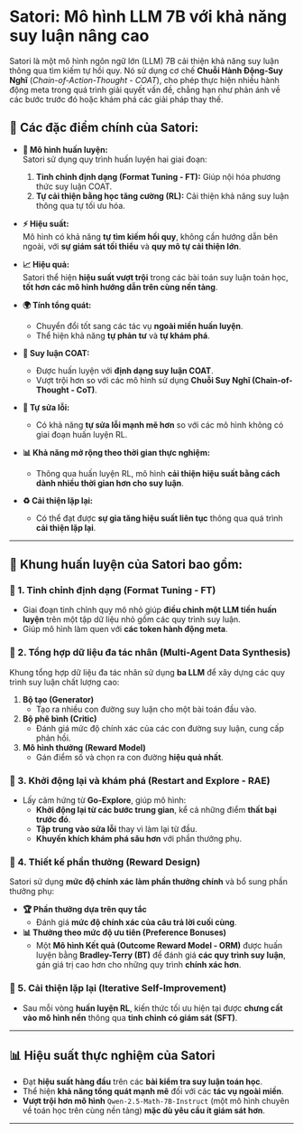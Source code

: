 # Satori: Mô hình LLM 7B với khả năng suy luận nâng cao

Satori là một mô hình ngôn ngữ lớn (LLM) 7B cải thiện khả năng suy luận thông qua tìm kiếm tự hồi quy. Nó sử dụng cơ chế **Chuỗi Hành Động-Suy Nghĩ** (_Chain-of-Action-Thought - COAT_), cho phép thực hiện nhiều hành động meta trong quá trình giải quyết vấn đề, chẳng hạn như phản ánh về các bước trước đó hoặc khám phá các giải pháp thay thế.

## 🔹 Các đặc điểm chính của Satori:

- **🧠 Mô hình huấn luyện:**  
  Satori sử dụng quy trình huấn luyện hai giai đoạn:

  1. **Tinh chỉnh định dạng (Format Tuning - FT):** Giúp nội hóa phương thức suy luận COAT.
  2. **Tự cải thiện bằng học tăng cường (RL):** Cải thiện khả năng suy luận thông qua tự tối ưu hóa.

- **⚡ Hiệu suất:**  
  Mô hình có khả năng **tự tìm kiếm hồi quy**, không cần hướng dẫn bên ngoài, với **sự giám sát tối thiểu** và **quy mô tự cải thiện lớn**.

- **📈 Hiệu quả:**  
  Satori thể hiện **hiệu suất vượt trội** trong các bài toán suy luận toán học, **tốt hơn các mô hình hướng dẫn trên cùng nền tảng**.

- **🌍 Tính tổng quát:**

  - Chuyển đổi tốt sang các tác vụ **ngoài miền huấn luyện**.
  - Thể hiện khả năng **tự phản tư** và **tự khám phá**.

- **🔗 Suy luận COAT:**

  - Được huấn luyện với **định dạng suy luận COAT**.
  - Vượt trội hơn so với các mô hình sử dụng **Chuỗi Suy Nghĩ (Chain-of-Thought - CoT)**.

- **🔄 Tự sửa lỗi:**

  - Có khả năng **tự sửa lỗi mạnh mẽ hơn** so với các mô hình không có giai đoạn huấn luyện RL.

- **📊 Khả năng mở rộng theo thời gian thực nghiệm:**

  - Thông qua huấn luyện RL, mô hình **cải thiện hiệu suất bằng cách dành nhiều thời gian hơn cho suy luận**.

- **♻️ Cải thiện lặp lại:**
  - Có thể đạt được **sự gia tăng hiệu suất liên tục** thông qua quá trình **cải thiện lặp lại**.

---

## 🔹 Khung huấn luyện của Satori bao gồm:

### 🔧 1. **Tinh chỉnh định dạng (Format Tuning - FT)**

- Giai đoạn tinh chỉnh quy mô nhỏ giúp **điều chỉnh một LLM tiền huấn luyện** trên một tập dữ liệu nhỏ gồm các quy trình suy luận.
- Giúp mô hình làm quen với **các token hành động meta**.

### 🤖 2. **Tổng hợp dữ liệu đa tác nhân (Multi-Agent Data Synthesis)**

Khung tổng hợp dữ liệu đa tác nhân sử dụng **ba LLM** để xây dựng các quy trình suy luận chất lượng cao:

1. **Bộ tạo (Generator)**
   - Tạo ra nhiều con đường suy luận cho một bài toán đầu vào.
2. **Bộ phê bình (Critic)**
   - Đánh giá mức độ chính xác của các con đường suy luận, cung cấp phản hồi.
3. **Mô hình thưởng (Reward Model)**
   - Gán điểm số và chọn ra con đường **hiệu quả nhất**.

### 🔄 3. **Khởi động lại và khám phá (Restart and Explore - RAE)**

- Lấy cảm hứng từ **Go-Explore**, giúp mô hình:
  - **Khởi động lại từ các bước trung gian**, kể cả những điểm **thất bại trước đó**.
  - **Tập trung vào sửa lỗi** thay vì làm lại từ đầu.
  - **Khuyến khích khám phá sâu hơn** với phần thưởng phụ.

### 🎯 4. **Thiết kế phần thưởng (Reward Design)**

Satori sử dụng **mức độ chính xác làm phần thưởng chính** và bổ sung phần thưởng phụ:

- **🏆 Phần thưởng dựa trên quy tắc**
  - Đánh giá **mức độ chính xác của câu trả lời cuối cùng**.
- **📊 Thưởng theo mức độ ưu tiên (Preference Bonuses)**
  - Một **Mô hình Kết quả (Outcome Reward Model - ORM)** được huấn luyện bằng **Bradley-Terry (BT)** để đánh giá **các quy trình suy luận**, gán giá trị cao hơn cho những quy trình **chính xác hơn**.

### 🚀 5. **Cải thiện lặp lại (Iterative Self-Improvement)**

- Sau mỗi vòng **huấn luyện RL**, kiến thức tối ưu hiện tại được **chưng cất vào mô hình nền** thông qua **tinh chỉnh có giám sát (SFT)**.

---

## 📊 **Hiệu suất thực nghiệm của Satori**

- Đạt **hiệu suất hàng đầu** trên các **bài kiểm tra suy luận toán học**.
- Thể hiện **khả năng tổng quát mạnh mẽ** đối với các **tác vụ ngoài miền**.
- **Vượt trội hơn mô hình** `Qwen-2.5-Math-7B-Instruct` (một mô hình chuyên về toán học trên cùng nền tảng) **mặc dù yêu cầu ít giám sát hơn**.

---
